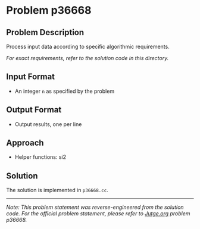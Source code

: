 # Problem p36668

## Problem Description

Process input data according to specific algorithmic requirements.

*For exact requirements, refer to the solution code in this directory.*

## Input Format

- An integer `n` as specified by the problem

## Output Format

- Output results, one per line

## Approach

- Helper functions: si2

## Solution

The solution is implemented in `p36668.cc`.

---

*Note: This problem statement was reverse-engineered from the solution code. For the official problem statement, please refer to [Jutge.org](https://jutge.org/) problem p36668.*
